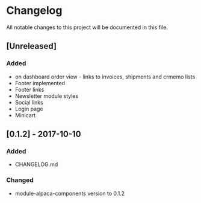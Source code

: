 # Changelog
All notable changes to this project will be documented in this file.

## [Unreleased]
### Added
 - on dashboard order view - links to invoices, shipments and crmemo lists
 - Footer implemented
 - Footer links
 - Newsletter module styles
 - Social links
 - Login page
 - Minicart

## [0.1.2] - 2017-10-10
### Added
 - CHANGELOG.md

### Changed
 - module-alpaca-components version to 0.1.2
